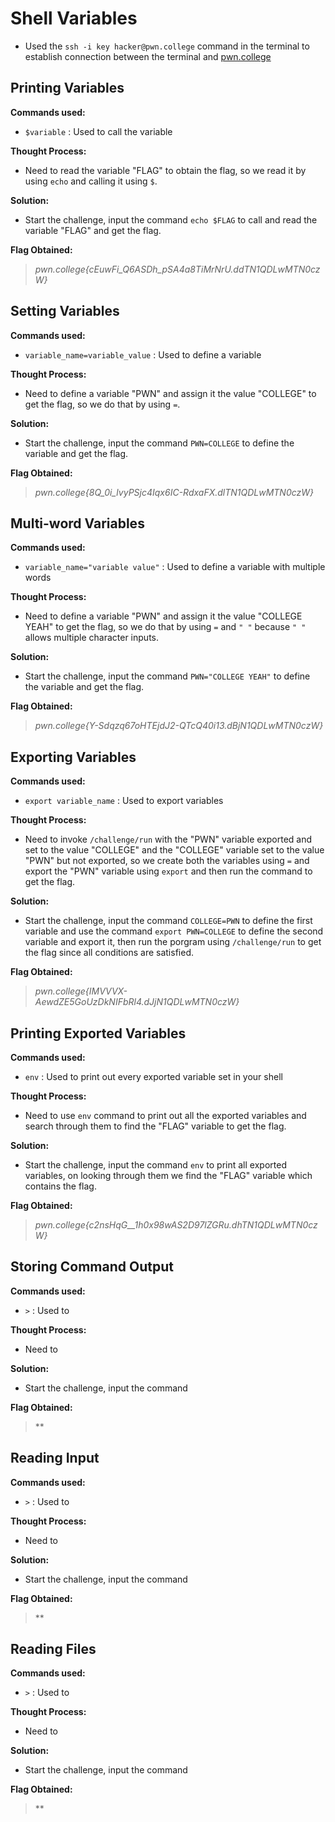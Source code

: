 # Shell Variables
- Used the `ssh -i key hacker@pwn.college` command in the terminal to establish connection between the terminal and [pwn.college](https://pwn.college/)

## Printing Variables
**Commands used:**
- `$variable`  : Used to call the variable 

**Thought Process:**
- Need to read the variable "FLAG" to obtain the flag, so we read it by using `echo` and calling it using `$`.

**Solution:**
- Start the challenge, input the command `echo $FLAG` to call and read the variable "FLAG" and get the flag.

**Flag Obtained:**
> *pwn.college{cEuwFi_Q6ASDh_pSA4a8TiMrNrU.ddTN1QDLwMTN0czW}*

## Setting Variables
**Commands used:**
- `variable_name=variable_value`  : Used to define a variable

**Thought Process:**
- Need to define a variable "PWN" and assign it the value "COLLEGE" to get the flag, so we do that by using `=`.

**Solution:**
- Start the challenge, input the command `PWN=COLLEGE` to define the variable and get the flag.

**Flag Obtained:**
> *pwn.college{8Q_0i_lvyPSjc4Iqx6IC-RdxaFX.dlTN1QDLwMTN0czW}*

## Multi-word Variables
**Commands used:**
- `variable_name="variable value"`  : Used to define a variable with multiple words 

**Thought Process:**
- Need to define a variable "PWN" and assign it the value "COLLEGE YEAH" to get the flag, so we do that by using `=` and `" "` because `" "` allows multiple character inputs. 

**Solution:**
- Start the challenge, input the command `PWN="COLLEGE YEAH"` to define the variable and get the flag.

**Flag Obtained:**
> *pwn.college{Y-Sdqzq67oHTEjdJ2-QTcQ40i13.dBjN1QDLwMTN0czW}*

## Exporting Variables
**Commands used:**
- `export variable_name`  : Used to export variables

**Thought Process:**
- Need to invoke `/challenge/run` with the "PWN" variable exported and set to the value "COLLEGE" and the "COLLEGE" variable set to the value "PWN" but not exported, so we create both the variables using `=` and export the "PWN" variable using `export` and then run the command to get the flag.

**Solution:**
- Start the challenge, input the command `COLLEGE=PWN` to define the first variable and use the command `export PWN=COLLEGE` to define the second variable and export it, then run the porgram using `/challenge/run` to get the flag since all conditions are satisfied.

**Flag Obtained:**
> *pwn.college{IMVVVX-AewdZE5GoUzDkNIFbRl4.dJjN1QDLwMTN0czW}*

## Printing Exported Variables
**Commands used:**
- `env`  : Used to print out every exported variable set in your shell 

**Thought Process:**
- Need to use `env` command to print out all the exported variables and search through them to find the "FLAG" variable to get the flag.

**Solution:**
- Start the challenge, input the command `env` to print all exported variables, on looking through them we find the "FLAG" variable which contains the flag.

**Flag Obtained:**
> *pwn.college{c2nsHqG__1h0x98wAS2D97lZGRu.dhTN1QDLwMTN0czW}*

## Storing Command Output
**Commands used:**
- `>`  : Used to 

**Thought Process:**
- Need to 

**Solution:**
- Start the challenge, input the command 

**Flag Obtained:**
> **

## Reading Input
**Commands used:**
- `>`  : Used to 

**Thought Process:**
- Need to 

**Solution:**
- Start the challenge, input the command 

**Flag Obtained:**
> **

## Reading Files
**Commands used:**
- `>`  : Used to 

**Thought Process:**
- Need to 

**Solution:**
- Start the challenge, input the command 

**Flag Obtained:**
> **
